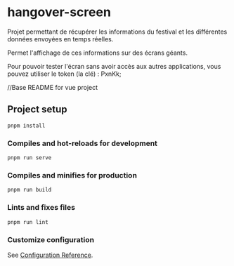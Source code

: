 # hangover-screen

Projet permettant de récupérer les informations du festival et les différentes données envoyées en temps réelles.

Permet l'affichage de ces informations sur des écrans géants.

Pour pouvoir tester l'écran sans avoir accès aux autres applications, vous pouvez utiliser le token (la clé) : PxnKk;




//Base README for vue project

## Project setup
```
pnpm install
```

### Compiles and hot-reloads for development
```
pnpm run serve
```

### Compiles and minifies for production
```
pnpm run build
```

### Lints and fixes files
```
pnpm run lint
```

### Customize configuration
See [Configuration Reference](https://cli.vuejs.org/config/).
